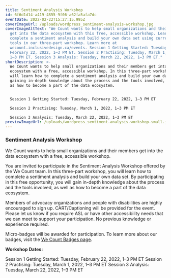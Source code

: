 ```yaml
---
title: Sentiment Analysis Workshop
id: 6f6d1d14-a419-4855-9f06-a62fa5afa7dc
eventDate: 2022-02-22T15:27:15.995Z
coverImageUrl: /uploads/wordpress_sentiment-analysis-workshop.jpg
coverImageAltText: "We Count wants to help small organizations and their members
  get into the data ecosystem with this free, accessible workshop. Learn how to
  complete a sentiment analysis and build your own data set using current data
  tools in our three-part workshop. Learn more at
  wecount.inclusivedesign.ca/events. Session 1 Getting Started: Tuesday,
  February 22, 2022, 1–3 PM ET. Session 2 Practising: Tuesday, March 1, 2022,
  1–3 PM ET. Session 3 Analysis: Tuesday, March 22, 2022, 1–3 PM ET."
shortDescription: >-
  We Count wants to help small organizations and their members get into the data
  ecosystem with a free, accessible workshop. In this three-part workshop, you
  will learn how to complete a sentiment analysis and build your own data set,
  gaining in-depth knowledge about the process and the tools involved, as well
  as how to become a part of the data ecosystem. 


  Session 1 Getting Started: Tuesday, February 22, 2022, 1–3 PM ET

  Session 2 Practising: Tuesday, March 1, 2022, 1–3 PM ET

  Session 3 Analysis: Tuesday, March 22, 2022, 1–3 PM ET
previewImageUrl: /uploads/wordpress_sentiment-analysis-workshop-small.jpg
---
```

### Sentiment Analysis Workshop

We Count wants to help small organizations and their members get into the data ecosystem with a free, accessible workshop. 

You are invited to participate in the Sentiment Analysis Workshop offered by the We Count team. In this three-part workshop, you will learn how to complete a sentiment analysis and build your own data set. By participating in this free opportunity, you will gain in-depth knowledge about the process and the tools involved, as well as how to become a part of the data ecosystem. 

Members of advocacy organizations and people with disabilities are highly encouraged to sign up. CART/Captioning will be provided for the event. Please let us know if you require ASL or have other accessibility needs that we can meet to support your participation. No previous knowledge or experience required.

Micro-badges will be awarded for participation. To learn more about our badges, visit the [We Count Badges page](https://wecount.inclusivedesign.ca/badges/)[](https://wecount.inclusivedesign.ca/badges/). 

**Workshop Dates:**

Session 1 Getting Started: Tuesday, February 22, 2022, 1–3 PM ET
Session 2 Practising: Tuesday, March 1, 2022, 1–3 PM ET
Session 3 Analysis: Tuesday, March 22, 2022, 1–3 PM ET